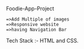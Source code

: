  Foodie-App-Project
 
 
    =>Add Multiple of images
    =>Responsive website 
    =>having Navigation Bar
    
    
Tech Stack :- HTML and CSS.
